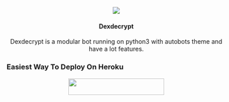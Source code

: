 <p align="center">
  <img src="https://telegra.ph/file/1da0ff9b5983912852f83.jpg">
</p>

<h4><p align="center"> Dexdecrypt </p></h4>

<p align="center">Dexdecrypt is a modular bot running on python3 with autobots theme and have a lot features.</p>

### Easiest Way To Deploy On Heroku 

<p align="center"><a href="https://heroku.com/deploy?template=https://github.com/nikhilq/NIKHILMEGA"> <img src="https://img.shields.io/badge/Deploy%20To%20Heroku-blue?style=for-the-badge&logo=heroku" width="220" height="38.45"/></a></p>
